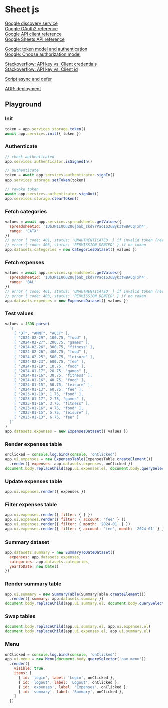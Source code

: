 # Sheet js

[Google discovery service](https://developers.google.com/discovery/v1/reference/apis/list)  
[Google OAuth2 reference](https://developers.google.com/identity/oauth2/web/reference/js-reference)    
[Google API client reference](https://github.com/google/google-api-javascript-client/blob/master/docs/reference.md)  
[Google Sheets API reference](https://developers.google.com/sheets/api/reference/rest)  

[Google: token model and authentication](https://developers.google.com/identity/oauth2/web/guides/use-token-model)  
[Google: Choose authorization model](https://developers.google.com/identity/oauth2/web/guides/choose-authorization-model)  

[Stackoverflow: API key vs. Client credentials](https://stackoverflow.com/questions/64446566/what-is-the-security-difference-between-api-keys-and-the-client-credentials-flow)  
[Stackoverflow: API key vs. Client id](https://stackoverflow.com/questions/39181501/whats-the-difference-between-api-key-client-id-and-service-account)  

[Script async and defer](https://www.growingwiththeweb.com/2014/02/async-vs-defer-attributes.html#script)  

[ADR: deployment](./adr/deployment.md)  


## Playground

### Init
```js
token = app.services.storage.token()
await app.services.init({ token })
```

### Authenticate
```js
// check authenticated
app.services.authenticator.isSignedIn()

// authenticate
token = await app.services.authenticator.signIn()
app.services.storage.setToken(token)

// revoke token
await app.services.authenticator.signOut()
app.services.storage.clearToken()
```

### Fetch categories
```js
values = await app.services.spreadsheets.getValues({
  spreadsheetId: '1UbJN1IUOu28ujbab_zkdYrPaoIS3uByk3twBACqTxh4',
  range: 'CATX'
})
// error { code: 401, status: 'UNAUTHENTICATED' } if invalid token (revoked or expired)
// error { code: 403, status: 'PERMISSION_DENIED' } if no token
app.datasets.categories = new CategoriesDataset({ values })
```

### Fetch expenses
```js
values = await app.services.spreadsheets.getValues({
  spreadsheetId: '1UbJN1IUOu28ujbab_zkdYrPaoIS3uByk3twBACqTxh4',
  range: 'BAL'
})
// error { code: 401, status: 'UNAUTHENTICATED' } if invalid token (revoked or expired)
// error { code: 403, status: 'PERMISSION_DENIED' } if no token
app.datasets.expenses = new ExpensesDataset({ values })
```

### Test values
```js
values = JSON.parse(
  `[
    [ "DT", "AMNT", "ACCT" ],
    [ "2024-02-29", 100.75, "food" ],
    [ "2024-02-27", 200.75, "games" ],
    [ "2024-02-26", 300.75, "fitness" ],
    [ "2024-02-26", 400.75, "food" ],
    [ "2024-02-25", 500.75, "leisure" ],
    [ "2024-02-23", 600.75, "fee" ],
    [ "2024-01-19", 10.75, "food" ],
    [ "2024-01-17", 20.75, "games" ],
    [ "2024-01-16", 30.75, "fitness" ],
    [ "2024-01-16", 40.75, "food" ],
    [ "2024-01-15", 50.75, "leisure" ],
    [ "2024-01-13", 60.75, "fee" ],
    [ "2023-01-19", 1.75, "food" ],
    [ "2023-01-17", 2.75, "games" ],
    [ "2023-01-16", 3.75, "fitness" ],
    [ "2023-01-16", 4.75, "food" ],
    [ "2023-01-15", 5.75, "leisure" ],
    [ "2023-01-13", 6.75, "fee" ]
  ]`
)
app.datasets.expenses = new ExpensesDataset({ values })
```

### Render expenses table
```js
onClicked = console.log.bind(console, 'onClicked')
app.ui.expenses = new ExpensesTable(ExpensesTable.createElement())
  .render({ expenses: app.datasets.expenses, onClicked })
document.body.replaceChild(app.ui.expenses.el, document.body.querySelector('.label-loading'))
```

### Update expenses table
```js
app.ui.expenses.render({ expenses })
```

### Filter expenses table
```js
app.ui.expenses.render({ filter: { } })
app.ui.expenses.render({ filter: { account: 'fee' } })
app.ui.expenses.render({ filter: { month: '2024-01' } })
app.ui.expenses.render({ filter: { account: 'fee', month: '2024-01' } })
```

### Summary dataset
```js
app.datasets.summary = new SummaryToDateDataset({ 
  expenses: app.datasets.expenses, 
  categories: app.datasets.categories,
  yearToDate: new Date()
})
```
### Render summary table
```js
app.ui.summary = new SummaryTable(SummaryTable.createElement())
  .render({ summary: app.datasets.summary })
document.body.replaceChild(app.ui.summary.el, document.body.querySelector('.label-loading'))
```

### Swap tables
```js
document.body.replaceChild(app.ui.summary.el, app.ui.expenses.el)
document.body.replaceChild(app.ui.expenses.el, app.ui.summary.el)
```

### Menu
```js
onClicked = console.log.bind(console, 'onClicked')
app.ui.menu = new Menu(document.body.querySelector('nav.menu'))
  .render({
    visible: true,
    items: [
      { id: 'login', label: 'Login', onClicked },
      { id: 'logout', label: 'Logout', onClicked },
      { id: 'expenses', label: 'Expenses', onClicked },
      { id: 'summary', label: 'Summary', onClicked },
    ]
  })
```

